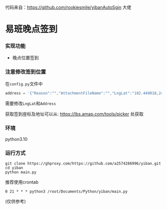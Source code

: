 代码来自：https://github.com/rookiesmile/yibanAutoSgin 大佬

# 易班晚点签到

### 实现功能
* 晚点位置签到

### 注意修改签到位置

在`config.py`文件中

```python
address = '{"Reason":"","AttachmentFileName":"","LngLat":"102.449018,24.875743","Address":"xx省 xx市 xxx学校xxx楼 "}'
```

需要修改`LngLat`和`Address`

获取签到座标及地址可以从: https://lbs.amap.com/tools/picker 处获取

### 环境
python3.10

### 运行方式

```shell
git clone https://ghproxy.com/https://github.com/a2574286996/yiban.git
cd yiban
python main.py
```
推荐使用crontab

```shell
0 21 * * * python3 /root/Documents/Python/yiban/main.py
```
(仅供参考)
